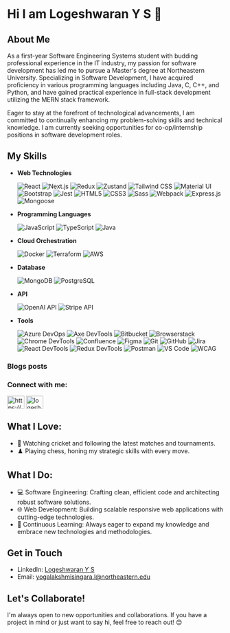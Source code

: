 # Hi I am Logeshwaran Y S  👋

## About Me
As a first-year Software Engineering Systems student with budding professional experience in the IT industry, my passion for software development has led me to pursue a Master's degree at Northeastern University. Specializing in Software Development, I have acquired proficiency in various programming languages including Java, C, C++, and Python, and have gained practical experience in full-stack development utilizing the MERN stack framework.

Eager to stay at the forefront of technological advancements, I am committed to continually enhancing my problem-solving skills and technical knowledge. I am currently seeking opportunities for co-op/internship positions in software development roles.

## My Skills
- **Web Technologies**  

  ![React](https://img.shields.io/badge/-React-black?style=flat-square&logo=react)
  ![Next.js](https://img.shields.io/badge/-Next.js-black?style=flat-square&logo=nextdotjs)
  ![Redux](https://img.shields.io/badge/-Redux-764ABC?style=flat-square&logo=redux)
  ![Zustand](https://img.shields.io/badge/-Zustand-171717?style=flat-square&logo=zustand)
  ![Tailwind CSS](https://img.shields.io/badge/-Tailwind%20CSS-38B2AC?style=flat-square&logo=tailwindcss)
  ![Material UI](https://img.shields.io/badge/-Material%20UI-0081CB?style=flat-square&logo=mui)
  ![Bootstrap](https://img.shields.io/badge/-Bootstrap-563D7C?style=flat-square&logo=bootstrap)
  ![Jest](https://img.shields.io/badge/-Jest-C21325?style=flat-square&logo=jest)
  ![HTML5](https://img.shields.io/badge/-HTML5-E34F26?style=flat-square&logo=html5&logoColor=white)
  ![CSS3](https://img.shields.io/badge/-CSS3-1572B6?style=flat-square&logo=css3)
  ![Sass](https://img.shields.io/badge/-Sass-CC6699?style=flat-square&logo=sass)
  ![Webpack](https://img.shields.io/badge/-Webpack-8DD6F9?style=flat-square&logo=webpack)
  ![Express.js](https://img.shields.io/badge/-Express.js-000000?style=flat-square&logo=express)
  ![Mongoose](https://img.shields.io/badge/-Mongoose-880000?style=flat-square&logo=mongoose)

- **Programming Languages**  

  ![JavaScript](https://img.shields.io/badge/-JavaScript-black?style=flat-square&logo=javascript)
  ![TypeScript](https://img.shields.io/badge/-TypeScript-007ACC?style=flat-square&logo=typescript)
  ![Java](https://img.shields.io/badge/-Java-E34A86?style=flat-square&logo=java)

- **Cloud Orchestration**

  ![Docker](https://img.shields.io/badge/-Docker-2496ED?style=flat-square&logo=docker)
  ![Terraform](https://img.shields.io/badge/-Terraform-7B42BC?style=flat-square&logo=terraform)
  ![AWS](https://img.shields.io/badge/-AWS%20S3-232F3E?style=flat-square&logo=amazons3)

- **Database**
  
  ![MongoDB](https://img.shields.io/badge/-MongoDB-47A248?style=flat-square&logo=mongodb)
  ![PostgreSQL](https://img.shields.io/badge/-PostgreSQL-336791?style=flat-square&logo=postgresql)

- **API**
  
  ![OpenAI API](https://img.shields.io/badge/-OpenAI%20API-412991?style=flat-square&logo=openai)
  ![Stripe API](https://img.shields.io/badge/-Stripe%20API-008CDD?style=flat-square&logo=stripe)

  
- **Tools**  

  ![Azure DevOps](https://img.shields.io/badge/-Azure%20DevOps-0078D7?style=flat-square&logo=azuredevops)
  ![Axe DevTools](https://img.shields.io/badge/-Axe%20DevTools-393939?style=flat-square&logo=axe)
  ![Bitbucket](https://img.shields.io/badge/-Bitbucket-0052CC?style=flat-square&logo=bitbucket)
  ![Browserstack](https://img.shields.io/badge/-Browserstack-FF6C37?style=flat-square&logo=browserstack)
  ![Chrome DevTools](https://img.shields.io/badge/-Chrome%20DevTools-4285F4?style=flat-square&logo=googlechrome)
  ![Confluence](https://img.shields.io/badge/-Confluence-172B4D?style=flat-square&logo=confluence)
  ![Figma](https://img.shields.io/badge/-Figma-F24E1E?style=flat-square&logo=figma)
  ![Git](https://img.shields.io/badge/-Git-F05032?style=flat-square&logo=git)
  ![GitHub](https://img.shields.io/badge/-GitHub-181717?style=flat-square&logo=github)
  ![Jira](https://img.shields.io/badge/-Jira-0052CC?style=flat-square&logo=jira)
  ![React DevTools](https://img.shields.io/badge/-React%20DevTools-61DAFB?style=flat-square&logo=react)
  ![Redux DevTools](https://img.shields.io/badge/-Redux%20DevTools-764ABC?style=flat-square&logo=redux)
  ![Postman](https://img.shields.io/badge/-Postman-FF6C37?style=flat-square&logo=postman)
  ![VS Code](https://img.shields.io/badge/-VS%20Code-007ACC?style=flat-square&logo=visualstudiocode)
  ![WCAG](https://img.shields.io/badge/-WCAG-0091BD?style=flat-square&logo=accessibility)

### Blogs posts
<!-- BLOG-POST-LIST:START -->
<!-- BLOG-POST-LIST:END -->

<h3 align="left">Connect with me:</h3>
<p align="left">
<a href="https://www.linkedin.com/in/logeshwaran-y-s-48371b1a2/" target="blank"><img align="center" src="https://raw.githubusercontent.com/rahuldkjain/github-profile-readme-generator/master/src/images/icons/Social/linked-in-alt.svg" alt="https://www.linkedin.com/in/logeshwaran-y-s-48371b1a2/" height="30" width="40" /></a>
<a href="https://leetcode.com/u/yslogesh/" target="blank"><img align="center" src="https://raw.githubusercontent.com/rahuldkjain/github-profile-readme-generator/master/src/images/icons/Social/leet-code.svg" alt="logeshwaran_ys" height="30" width="40" /></a>
</p>


## What I Love:
- 🏏 Watching cricket and following the latest matches and tournaments.
- ♟️ Playing chess, honing my strategic skills with every move.

## What I Do:
- 💻 Software Engineering: Crafting clean, efficient code and architecting robust software solutions.
- 🌐 Web Development: Building scalable responsive web applications with cutting-edge technologies.
- 🚀 Continuous Learning: Always eager to expand my knowledge and embrace new technologies and methodologies.


## Get in Touch
- LinkedIn: [Logeshwaran Y S](https://www.linkedin.com/in/logeshwaran-y-s-48371b1a2/)
- Email: [yogalakshmisingara.l@northeastern.edu](mailto:yogalakshmisingara.l@northeastern.edu)

## Let's Collaborate!
I'm always open to new opportunities and collaborations. If you have a project in mind or just want to say hi, feel free to reach out! 😊

